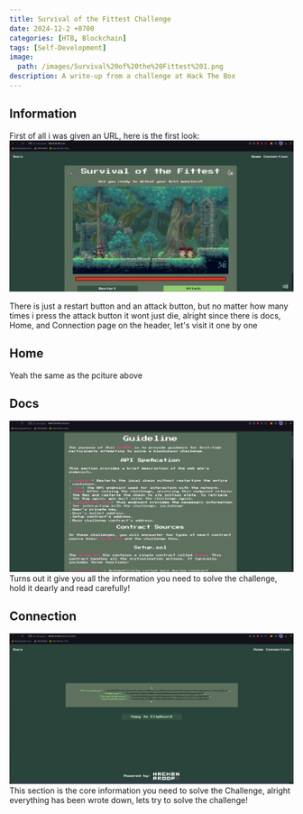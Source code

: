 ```yaml
---
title: Survival of the Fittest Challenge
date: 2024-12-2 +0700
categories: [HTB, Blockchain]
tags: [Self-Development]
image:
  path: /images/Survival%20of%20the%20Fittest%201.png
description: A write-up from a challenge at Hack The Box
---
```


## Information
First of all i was given an URL, here is the first look:
![First Look at the Website](/images/Survival%20of%20the%20Fittest%201.png)

There is just a restart button and an attack button, but no matter how many times i press the attack button it wont just die, alright since there is docs, Home, and Connection page on the header, let's visit it one by one

## Home
Yeah the same as the pciture above

## Docs
![Docs Section](/images/Survival%20of%20the%20Fittest%202.png)
Turns out it give you all the information you need to solve the challenge, hold it dearly and read carefully!

## Connection
![Connection Section](/images/Survival%20of%20the%20Fittest%203.png)
This section is the core information you need to solve the Challenge, alright everything has been wrote down, lets try to solve the challenge!

